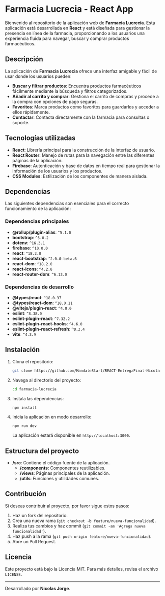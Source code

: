 # Farmacia Lucrecia - React App

Bienvenido al repositorio de la aplicación web de **Farmacia Lucrecia**. 
Esta aplicación está desarrollada en **React** y está diseñada para gestionar la presencia en línea de la farmacia, proporcionando a los usuarios una experiencia fluida para navegar, buscar y comprar productos farmacéuticos.

## Descripción

La aplicación de **Farmacia Lucrecia** ofrece una interfaz amigable y fácil de usar donde los usuarios pueden:

- **Buscar y filtrar productos**: Encuentra productos farmacéuticos fácilmente mediante la búsqueda y filtros categorizados.
- **Añadir al carrito y comprar**: Gestiona el carrito de compras y procede a la compra con opciones de pago seguras.
- **Favoritos**: Marca productos como favoritos para guardarlos y acceder a ellos rápidamente.
- **Contactar**: Contacta directamente con la farmacia para consultas o soporte.

## Tecnologías utilizadas

- **React**: Librería principal para la construcción de la interfaz de usuario.
- **React Router**: Manejo de rutas para la navegación entre las diferentes páginas de la aplicación.
- **Firebase**: Autenticación y base de datos en tiempo real para gestionar la información de los usuarios y los productos.
- **CSS Modules**: Estilización de los componentes de manera aislada.

## Dependencias

Las siguientes dependencias son esenciales para el correcto funcionamiento de la aplicación:

### Dependencias principales

- **@rollup/plugin-alias**: `^5.1.0`
- **bootstrap**: `^5.0.2`
- **dotenv**: `^16.3.1`
- **firebase**: `^10.0.0`
- **react**: `^18.2.0`
- **react-bootstrap**: `^2.0.0-beta.6`
- **react-dom**: `^18.2.0`
- **react-icons**: `^4.2.0`
- **react-router-dom**: `^6.13.0`

### Dependencias de desarrollo

- **@types/react**: `^18.0.37`
- **@types/react-dom**: `^18.0.11`
- **@vitejs/plugin-react**: `^4.0.0`
- **eslint**: `^8.38.0`
- **eslint-plugin-react**: `^7.32.2`
- **eslint-plugin-react-hooks**: `^4.6.0`
- **eslint-plugin-react-refresh**: `^0.3.4`
- **vite**: `^4.3.9`

## Instalación

1. Clona el repositorio:
    ```bash
    git clone https://github.com/MandaleStart/REACT-EntregaFinal-NicolasJorge
    ```
2. Navega al directorio del proyecto:
    ```bash
    cd farmacia-lucrecia
    ```
3. Instala las dependencias:
    ```bash
    npm install
    ```
4. Inicia la aplicación en modo desarrollo:
    ```bash
    npm run dev
    ```
    La aplicación estará disponible en `http://localhost:3000`.

## Estructura del proyecto

- **/src**: Contiene el código fuente de la aplicación.
  - **/components**: Componentes reutilizables.
  - **/views**: Páginas principales de la aplicación.
  - **/utils**: Funciones y utilidades comunes.

## Contribución

Si deseas contribuir al proyecto, por favor sigue estos pasos:

1. Haz un fork del repositorio.
2. Crea una nueva rama (`git checkout -b feature/nueva-funcionalidad`).
3. Realiza tus cambios y haz commit (`git commit -am 'Agrega nueva funcionalidad'`).
4. Haz push a la rama (`git push origin feature/nueva-funcionalidad`).
5. Abre un Pull Request.

## Licencia

Este proyecto está bajo la Licencia MIT. Para más detalles, revisa el archivo `LICENSE`.

---

Desarrollado por **Nicolas Jorge**.
